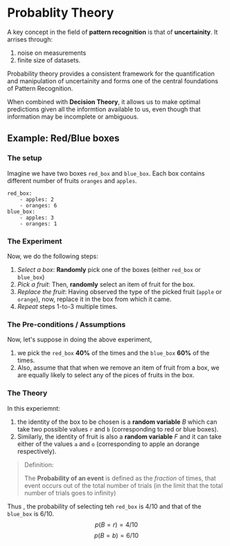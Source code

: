 # Probablity Theory

A key concept in the field of **pattern recognition** is that of **uncertainity**.
It arrises through:

1. noise on measurements
2. finite size of datasets.

Probability theory provides a consistent framework for the quantification 
and manipulation of uncertainity and forms one of the central foundations
of Pattern Recognition.

When combined with **Decision Theory**, it allows us to make optimal predictions
given all the informtion available to us, even though that information may be incomplete or ambiguous.

## Example: Red/Blue boxes

### The setup

Imagine we have two boxes `red_box` and `blue_box`. 
Each box contains different number of fruits `oranges` and `apples`.
```
red_box:
    - apples: 2
    - oranges: 6
blue_box:
    - apples: 3
    - oranges: 1
```

### The Experiment

Now, we do the following steps:

1. _Select a box_: **Randomly** pick one of the boxes (either `red_box` or `blue_box`)
2. _Pick a fruit_: Then, **randomly** select an item of fruit for the box.
3. _Replace the fruit_: Having observed the type of the picked fruit (`apple` or `orange`),
now, replace it in the box from which it came.
4. _Repeat_ steps 1-to-3 multiple times.

### The Pre-conditions / Assumptions

Now, let's suppose in doing the above experiment, 

1. we pick the `red_box` **40%** of the times and the `blue_box` **60%** of the times. 
2. Also, assume that that when we remove an item of fruit
from a box, we are equally likely to select any of the pices of fruits in the box.

### The Theory

In this experiemnt:

1. the identity of the box to be chosen is a **random variable** $B$ which can take 
two possible values `r` and `b` (corresponding to red or blue boxes).
2. Similarly, the identity of fruit is also a **random variable** $F$ and it can
take either of the values `a` and `o` (corresponding to apple an dorange respectively).

> Definition:
>
> The **Probability of an event** is defined as the _fraction_ of times, that event occurs
> out of the total number of trials (in the limit that the total number of trials goes to
> infinity)

Thus , the probability of selecting teh `red_box` is $4/10$ and that of the `blue_box` is
$6/10$.
$$p(B=r) = 4/10$$
$$p(B=b) = 6/10$$
